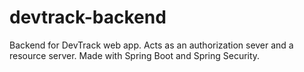 # devtrack-backend
Backend for DevTrack web app. Acts as an authorization sever and a resource server. Made with Spring Boot and Spring Security.
